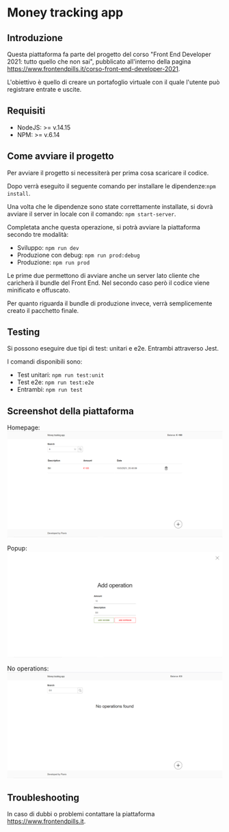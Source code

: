 # Money tracking app

## Introduzione

Questa piattaforma fa parte del progetto del corso "Front End Developer 2021: tutto quello che non sai", pubblicato
all'interno della pagina https://www.frontendpills.it/corso-front-end-developer-2021.

L'obiettivo è quello di creare un portafoglio virtuale con il quale l'utente può registrare entrate e uscite.

## Requisiti

- NodeJS: >= v.14.15
- NPM: >= v.6.14

## Come avviare il progetto

Per avviare il progetto si necessiterà per prima cosa scaricare il codice.

Dopo verrà eseguito il seguente comando per installare le dipendenze:``` npm install ```.

Una volta che le dipendenze sono state correttamente installate, si dovrà avviare il server in locale con il comando: ``` npm start-server ```.

Completata anche questa operazione, si potrà avviare la piattaforma secondo tre modalità:
- Sviluppo: ``` npm run dev ```
- Produzione con debug: ``` npm run prod:debug ```
- Produzione: ``` npm run prod ```

Le prime due permettono di avviare anche un server lato cliente che caricherà il bundle del Front End. Nel secondo caso però il codice viene minificato e offuscato.

Per quanto riguarda il bundle di produzione invece, verrà semplicemente creato il pacchetto finale.

## Testing

Si possono eseguire due tipi di test: unitari e e2e. Entrambi attraverso Jest.

I comandi disponibili sono:
- Test unitari: ``` npm run test:unit ```
- Test e2e: ``` npm run test:e2e ```
- Entrambi: ``` npm run test ```

## Screenshot della piattaforma

Homepage:
![Homepage](doc-static/home.png)

Popup:
![Modal add operation](doc-static/popup.png)

No operations:
![No operations table](doc-static/home-no-operations.png)

## Troubleshooting

In caso di dubbi o problemi contattare la piattaforma https://www.frontendpills.it.